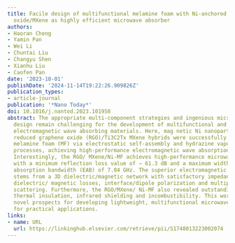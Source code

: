 ```yaml
---
title: Facile design of multifunctional melamine foam with Ni-anchored reduced graphene
  oxide/MXene as highly efficient microwave absorber
authors:
- Haoran Cheng
- Yamin Pan
- Wei Li
- Chuntai Liu
- Changyu Shen
- Xianhu Liu
- Caofen Pan
date: '2023-10-01'
publishDate: '2024-11-14T19:22:26.909826Z'
publication_types:
- article-journal
publication: '*Nano Today*'
doi: 10.1016/j.nantod.2023.101958
abstract: The appropriate multi-component strategies and ingenious microstructure
  design remain challenging for the development of multifunctional and high-performance
  electromagnetic wave absorbing materials. Here, mag­ netic Ni nanoparticles-anchored
  reduced graphene oxide (RGO)/Ti3C2Tx MXene hybrids were successfully assembled on
  melamine foam (MF) via electrostatic self-assembly and hydrazine vapor reduction
  processes, achieving high-performance electromagnetic wave absorption and multifunctionality.
  Interestingly, the RGO/ MXene/Ni-MF achieves high-performance microwave absorption
  with a minimum reflection loss value of − 61.3 dB and a maximum width effective
  absorption bandwidth (EAB) of 7.04 GHz. The superior electromagnetic wave absorption
  stems from a 3D dielectric/magnetic network with satisfactory impedance matching,
  dielectric/ magnetic losses, interface/dipole polarization and multiple reflection
  scattering. Furthermore, the RGO/MXene/ Ni-MF also revealed outstanding hydrophobicity,
  thermal insulation, infrared shielding and incombustibility. This work opens up
  novel prospects for developing lightweight, multifunctional microwave absorbers
  for practical applications.
links:
- name: URL
  url: https://linkinghub.elsevier.com/retrieve/pii/S1748013223002074
---
```

